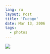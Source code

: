 ```yaml
---
lang: ru
layout: Post
title: 'Гнездо'
date: Mar 13, 2006
tags:
  - photos
---
```


![](/images/blog/F0053-0034.jpg)

